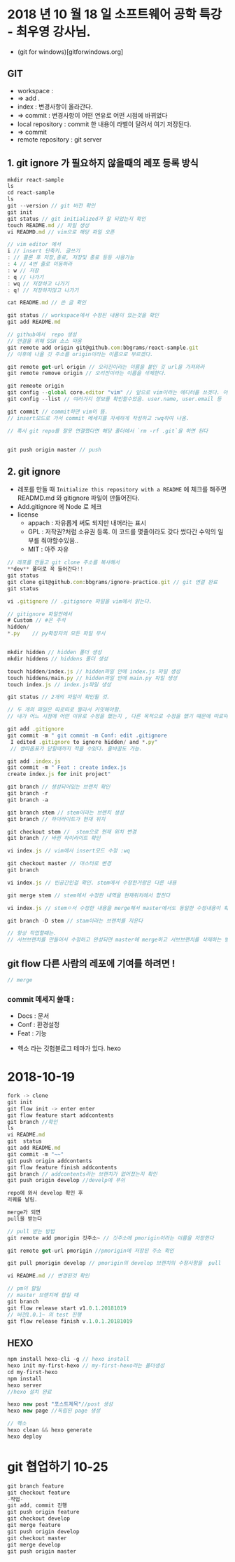 # 2018 년 10 월 18 일 소프트웨어 공학 특강 - 최우영 강사님.

- (git for windows)[gitforwindows.org]

## GIT

- workspace :
- => add .
- index : 변경사항이 올라간다.
- => commit : 변경사항이 어떤 연유로 어떤 시점에 바뀌었다
- local repository : commit 한 내용이 라벨이 달려서 여기 저장된다.
- => commit
- remote repository : git server

## 1. git ignore 가 필요하지 않을때의 레포 등록 방식

```js
mkdir react-sample
ls
cd react-sample
ls
git --version // git 버전 확인
git init
git status // git initialized가 잘 되었는지 확인
touch README.md // 파일 생성
vi READMD.md // vim으로 해당 파일 오픈

// vim editor 에서
i // insert 단축키. 글쓰기
: // 콜론 후 저장,종료, 저장및 종료 등등 사용가능
: 4 // 4번 줄로 이동하라
: w // 저장
: q // 나가기
: wq // 저장하고 나가기
: q! // 저장하지않고 나가기

cat README.md // 쓴 글 확인

git status // workspace에서 수정된 내용이 있는것을 확인
git add README.md

// github에서  repo 생성
// 연결을 위해 SSH 소스 따옴
git remote add origin git@github.com:bbgrams/react-sample.git
// 이후에 나올 깃 주소를 origin이라는 이름으로 부르겠다.

git remote get-url origin // 오리진이라는 이름을 붙인 깃 url을 가져와라
git remote remove origin // 오리진이라는 이름을 삭제한다.

git remeote origin
git config --global core.editor "vim" // 앞으로 vim이라는 에디터를 쓰겟다. 이후에 git commit을 하면 vim으로 넘어감.
git config --list // 여러가지 정보를 확인할수있음. user.name, user.email 등

git commit // commit하면 vim이 뜸.
// insert모드로 가서 commit 메세지를 자세하게 작성하고 :wq하여 나옴.

// 혹시 git repo를 잘못 연결했다면 해당 폴더에서 `rm -rf .git`을 하면 된다


git push origin master // push
```

## 2. git ignore

- 레포를 만들 때 `Initialize this repository with a README` 에 체크를 해주면 READMD.md 와 gitignore 파일이 만들어진다.
- Add.gitignore 에 Node 로 체크
- license
  - appach : 자유롭게 써도 되지만 내꺼라는 표시
  - GPL : 저작권?처럼 소유권 등록. 이 코드를 몇줄이라도 갖다 썼다간 수익의 일부를 줘야할수있음..
  - MIT : 아주 자유

```js
// 레포를 만들고 git clone 주소를 복사해서
**dev** 폴더로 꼭 들어간다!!
git status
git clone git@github.com:bbgrams/ignore-practice.git // git 연결 완료
git status

vi .gitignore // .gitignore 파일을 vim에서 읽는다.

// gitignore 파일안에서
# Custom // #은 주석
hidden/
*.py    // py확장자의 모든 파일 무시


mkdir hidden // hidden 폴더 생성
mkdir hiddens // hiddens 폴더 생성

touch hidden/index.js // hidden파일 안에 index.js 파일 생성
touch hiddens/main.py // hidden파일 안에 main.py 파일 생성
touch index.js // index.js파일 생성

git status // 2개의 파일이 확인될 것.

// 두 개의 파일은 따로따로 짤라서 커밋해야함.
// 내가 어느 시점에 어떤 이유로 수정을 했는지 , 다른 목적으로 수정을 했기 떄문에 따로따로 커밋해야함

git add .gitignore
git commit -m " git commit -m Conf: edit .gitignore
 I edited .gitignore to ignore hidden/ and *.py"
 // 쌍따옴표가 닫힐때까지 적을 수있다. 줄바꿈도 가능.

git add .index.js
git commit -m " Feat : create index.js
create index.js for init project"
```

```js
git branch // 생성되어있는 브랜치 확인
git branch -r
git branch -a

git branch stem // stem이라는 브렌치 생성
git branch // 하이라이트가 현재 위치

git checkout stem //  stem으로 현재 위치 변경
git branch // 바뀐 하이라이트 확인

vi index.js // vim에서 insert모드 수정 :wq

git checkout master // 마스터로 변경
git branch

vi index.js // 빈공간인걸 확인. stem에서 수정한거랑은 다른 내용

git merge stem // stem에서 수정한 내역을 현재위치에서 합친다

vi index.js // stemㅇ서 수정한 내용을 merge해서 master에서도 동일한 수정내용이 확인된다.

git branch -D stem // stam이라는 브랜치를 지운다

// 항상 작업할때는.
// 서브브랜치를 만들어서 수정하고 완성되면 master에 merge하고 서브브랜치를 삭제하는 방식으로 작업.
```

## git flow 다른 사람의 레포에 기여를 하려면 !

```js
// merge
```

### commit 메세지 쓸때 :

- Docs : 문서
- Conf : 환경설정
- Feat : 기능

* 헥소 라는 깃헙블로그 테마가 있다. hexo

# 2018-10-19

```js
fork -> clone
git init
git flow init -> enter enter
git flow feature start addcontents
git branch //확인
ls
vi README.md
git  status
git add README.md
git commit -m "~~"
git push origin addcontents
git flow feature finish addcontents
git branch // addcontents라는 브랜치가 없어졌는지 확인
git push origin develop //develp에 푸쉬

repo에 와서 develop 확인 후
리퀘를 날림.

merge가 되면
pull을 받는다

// pull 받는 방법
git remote add pmorigin 깃주소~ // 깃주소에 pmorigin이라는 이름을 저장한다

git remote get-url pmorigin //pmorigin에 저장된 주소 확인

git pull pmorigin develop // pmorigin의 develop 브랜치의 수정사항을  pull

vi README.md // 변경된것 확인
```

```js
// pm이 할일
// master 브랜치에 합칠 때
git branch
git flow release start v1.0.1.20181019
// 버전1.0.1~ 의 test 진행
git flow release finish v.1.0.1.20181019
```

## HEXO

```js
npm install hexo-cli -g // hexo install
hexo init my-first-hexo // my-first-hexo라는 폴더생성
cd my-first-hexo
npm install
hexo server
//hexo 설치 완료

hexo new post "포스트제목"//post 생성
hexo new page //독립된 page 생성
```

```js
// 헥소
hexo clean && hexo generate
hexo deploy
```



# git 협업하기 10-25

```js
git branch feature
git checkout feature 
-작업-
git add, commit 진행
git push origin feature
git checkout develop
git merge feature
git push origin develop
git checkout master
git merge develop
git push origin master
```